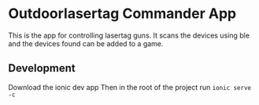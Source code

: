 # Outdoorlasertag Commander App

This is the app for controlling lasertag guns.
It scans the devices using ble and the devices found can be added to
a game.

## Development

Download the ionic dev app
Then in the root of the project run
`ionic serve -c`



